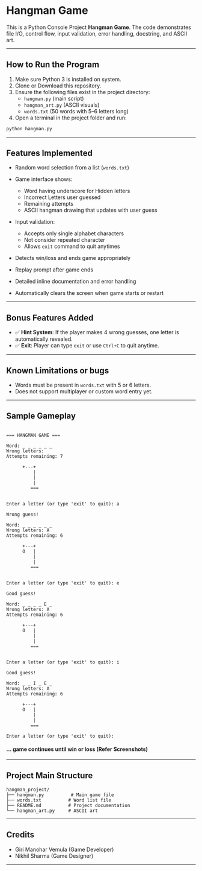 # Hangman Game

This is a Python Console Project **Hangman Game**. The code demonstrates file I/O, control flow, input validation, error handling, docstring, and ASCII art.

---

## How to Run the Program

1. Make sure Python 3 is installed on system.
2. Clone or Download this repository.
3. Ensure the following files exist in the project directory:
    - `hangman.py` (main script)
    - `hangman_art.py` (ASCII visuals)
    - `words.txt` (50 words with 5–6 letters long)
4. Open a terminal in the project folder and run:

```bash
python hangman.py
````

---

## Features Implemented

* Random word selection from a list (`words.txt`)
* Game interface shows:

  * Word having underscore for Hidden letters
  * Incorrect Letters user guessed
  * Remaining attempts
  * ASCII hangman drawing that updates with user guess
* Input validation:

  * Accepts only single alphabet characters
  * Not consider repeated character
  * Allows `exit` command to quit anytimes
  
* Detects win/loss and ends game appropriately
* Replay prompt after game ends
* Detailed inline documentation and error handling
* Automatically clears the screen when game starts or restart

---

## Bonus Features Added

* ✅ **Hint System**: If the player makes 4 wrong guesses, one letter is automatically revealed.
* ✅ **Exit**: Player can type `exit` or use `Ctrl+C` to quit anytime.

---

## Known Limitations or bugs

* Words must be present in `words.txt` with 5 or 6 letters.
* Does not support multiplayer or custom word entry yet.

---

## Sample Gameplay

```

=== HANGMAN GAME === 

Word: _ _ _ _ _ _
Wrong letters: 
Attempts remaining: 7

      +---+
          |
          |
          |
         ===
    

Enter a letter (or type 'exit' to quit): a

Wrong guess!

Word: _ _ _ _ _ _
Wrong letters: A
Attempts remaining: 6

      +---+
      O   |
          |
          |
         ===
    

Enter a letter (or type 'exit' to quit): e

Good guess!

Word: _ _ _ _ E _
Wrong letters: A
Attempts remaining: 6

      +---+
      O   |
          |
          |
         ===
    

Enter a letter (or type 'exit' to quit): i

Good guess!

Word: _ _ I _ E _
Wrong letters: A
Attempts remaining: 6

      +---+
      O   |
          |
          |
         ===

Enter a letter (or type 'exit' to quit): 
```
#### ... game continues until win or loss (Refer Screenshots)
---

## Project Main Structure

```
hangman_project/
├── hangman.py          # Main game file
├── words.txt          # Word list file
├── README.md          # Project documentation
└── hangman_art.py     # ASCII art
```

---

## Credits

* Giri Manohar Vemula (Game Developer)
* Nikhil Sharma (Game Designer)

---

